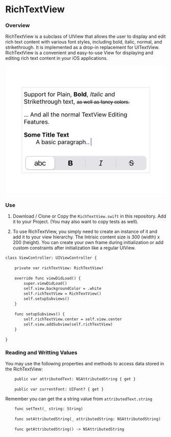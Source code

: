 #  RichTextView

### Overview
RichTextView is a subclass of UIView that allows the user to display and edit rich text content with various font styles, including bold, italic, normal, and strikethrough. It is implemented as a drop-in replacement for UITextView. RichTextView is a convenient and easy-to-use View for displaying and editing rich text content in your iOS applications.

![Screenshot of RichTextView](https://github.com/rloniello/RichTextView/blob/main/Other/screenshot.png)


### Use
1) Download / Clone or Copy the `RichTextView.swift` in this repository. Add it to your Project. (You may also want to copy tests as well).

2) To use RichTextView, you simply need to create an instance of it and add it to your view hierarchy.
The Intrisic content size is 300 (width) x 200 (height). You can create your own frame during initialization or add custom constraints after initialization like a regular UIView.

```
class ViewController: UIViewController {
    
    private var richTextView: RichTextView!
    
    override func viewDidLoad() {
        super.viewDidLoad()
        self.view.backgroundColor = .white
        self.richTextView = RichTextView()
        self.setupSubviews()
    }

    func setupSubviews() {
        self.richTextView.center = self.view.center
        self.view.addSubview(self.richTextView)
    }
    
}
```

### Reading and Writting Values
You may use the following properties and methods to access data stored in the RichTextView:

```
    public var attributedText: NSAttributedString { get }
    
    public var currentFont: UIFont? { get }
```

Remember you can get the a string value from `attributedText.string`

```
    func setText(_ string: String)
    
    func setAttributedString(_ attributedString: NSAttributedString)
    
    func getAttributedString() -> NSAttributedString 
```
